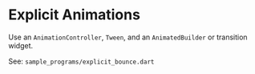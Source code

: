 # Explicit Animations

Use an `AnimationController`, `Tween`, and an `AnimatedBuilder` or transition widget.

See: `sample_programs/explicit_bounce.dart`
